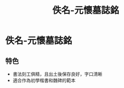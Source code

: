 ﻿---
title: '佚名-元懷墓誌銘'
tags: ['碑刻', '楷書']
order: 6
---
# 佚名-元懷墓誌銘

## 特色
* 書法刻工俱精，且出土後保存良好，字口清晰
* 適合作為初學楷書和魏碑的範本
